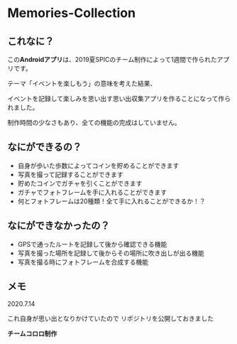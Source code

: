 # Memories-Collection

## これなに？
この**Androidアプリ**は、2019夏SPICのチーム制作によって1週間で作られたアプリです。

テーマ「イベントを楽しもう」の意味を考えた結果、

イベントを記録して楽しみを思い出す思い出収集アプリを作ることになって作られました。

制作時間の少なさもあり、全ての機能の完成はしていません。
## なにができるの？
- 自身が歩いた歩数によってコインを貯めることができます
- 写真を撮って記録することができます
- 貯めたコインでガチャを引くことができます
- ガチャでフォトフレームを手に入れることができます
- 何とフォトフレームは20種類！全て手に入れることができるか！？
## なにができなかったの？
- GPSで通ったルートを記録して後から確認できる機能
- 写真を撮った場所を記録して後からその場所に吹き出しが出る機能
- 写真を撮る時にフォトフレームを合成する機能
## メモ
2020.7.14 

これ自身が思い出となりかけていたので
リポジトリを公開しておきました

**チームコロロ制作**
